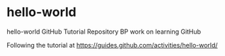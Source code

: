 # hello-world
hello-world GitHub Tutorial Repository
BP work on learning GitHub

Following the tutorial at https://guides.github.com/activities/hello-world/

